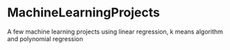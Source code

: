 # MachineLearningProjects
A few machine learning projects using linear regression, k means algorithm and polynomial regression
